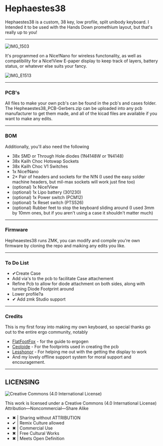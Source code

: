 <h1 align="left">Hephaestes38</h1>

Hephaestes38 is a custom, 38 key, low profile, split unibody keyboard. I Intended it to be used with the Hands Down promethium layout, but that's really up to you!

****
![IMG_1503](https://github.com/user-attachments/assets/a0878bdd-1bca-4a44-87b5-c0b7dde1b5f4)

It's programmed on a Nice!Nano for wireless functonality, as well as compatibility for a Nice!View E-paper display to keep track of layers, battery status, or whatever else suits your fancy.

![IMG_E1513](https://github.com/user-attachments/assets/e5aac1f3-6931-4fdc-aee3-845350cf0e9f)

***
### PCB's
All files to make your own pcb's can be found in the pcb's and cases folder. The Hepheaestes38_PCB-Gerbers.zip can be uploaded into any pcb manufacturer to get them made, and all of the kicad files are available if you want to make any edits. 

***
### BOM

Additionally, you'll also need the following

- 38x SMD or Through Hole diodes (1N4148W or 1N4148)
- 38x Kailh Choc Hotswap Sockets
- 38x Kailh Choc V1 Switches
- 1x Nice!Nano
- 2× Pair of headers and sockets for the N!N (I used the easy solder machine headers, but mil-max sockets will work just fine too)
- (optional) 1x Nice!View
- (optional) 1x Lipo battery (301230)
- (optional) 1x Power switch (PCM12)
- (optional) 1x Reset switch (PTS526)
- (optional) Rubber feet to stop the keyboard sliding around (I used 3mm by 10mm ones, but if you aren't using a case it shouldn't matter much)

***
### Firmware

Hepheaestes38 runs ZMK, you can modify and compile you're own firmware by cloning the repo and maiking any edits you like. 

*** 
### To Do List

- ✔Create Case
- Add via's to the pcb to facilitate Case attachement
- Refine Pcb to allow for diode attachment on both sides, along with turning Diode Footprint around
- Lower profile?a
- ✔ Add zmk Studio support

***
### Credits

This is my first foray into making my own keyboard, so special thanks go out to the entire ergo community, notably 

- [FlatFootFox](https://twitter.com/flatfootfox) - for the guide to ergogen
- [Ceoloide](https://github.com/ceoloide) - For the footprints used in creating the pcb
- [Lesshonor](https://github.com/lesshonor) - For helping me out with the getting the display to work
- And my lovely offline support system for moral support and encouragement.

***

## LICENSING
<picture align="left">
  <img alt="Creative Commons (4.0 International License)" src="https://licensebuttons.net/l/by-nc-sa/4.0/88x31.png">
</picture>

This work is licensed under a
Creative Commons (4.0 International License)
Attribution—Noncommercial—Share Alike

- ✖ | Sharing without ATTRIBUTION
- ✔ | Remix Culture allowed
- ✖ | Commercial Use
- ✖ | Free Cultural Works
- ✖ | Meets Open Definition 
